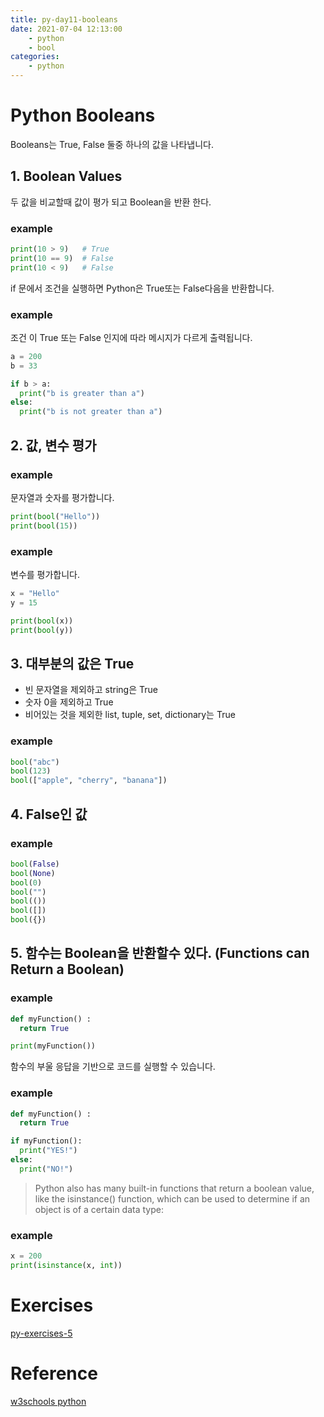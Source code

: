 ```yaml
---
title: py-day11-booleans
date: 2021-07-04 12:13:00
    - python 
    - bool
categories: 
    - python
---
```


# Python Booleans
Booleans는 True, False 둘중 하나의 값을 나타냅니다.

## 1. Boolean Values
두 값을 비교할때 값이 평가 되고 Boolean을 반환 한다.

### example
``` python
print(10 > 9)   # True
print(10 == 9)  # False
print(10 < 9)   # False
```

if 문에서 조건을 실행하면 Python은 True또는 False다음을 반환합니다.

### example
조건 이 True 또는 False 인지에 따라 메시지가 다르게 출력됩니다.
``` python
a = 200
b = 33

if b > a:
  print("b is greater than a")
else:
  print("b is not greater than a")
```

## 2. 값, 변수 평가
### example
문자열과 숫자를 평가합니다.
``` python
print(bool("Hello"))
print(bool(15))
```

### example
변수를 평가합니다. 
``` python
x = "Hello"
y = 15

print(bool(x))
print(bool(y))
```

## 3. 대부분의 값은 True
- 빈 문자열을 제외하고 string은 True
- 숫자 0을 제외하고 True
- 비어있는 것을 제외한 list, tuple, set, dictionary는 True

### example
``` python
bool("abc")
bool(123)
bool(["apple", "cherry", "banana"])
```

## 4. False인 값
### example
``` python
bool(False)
bool(None)
bool(0)
bool("")
bool(())
bool([])
bool({})
```

## 5. 함수는 Boolean을 반환할수 있다. (Functions can Return a Boolean)
### example
``` python
def myFunction() :
  return True

print(myFunction())
```

함수의 부울 응답을 기반으로 코드를 실행할 수 있습니다.
### example
``` python
def myFunction() :
  return True

if myFunction():
  print("YES!")
else:
  print("NO!")
```

>Python also has many built-in functions that return a boolean value, like the isinstance() function, which can be used to determine if an object is of a certain data type:

### example
``` python
x = 200
print(isinstance(x, int))
```

# Exercises
[py-exercises-5](https://wontaejang.github.io/2021/07/04/py-exercises-5/)

# Reference
[w3schools python](https://www.w3schools.com/python)
